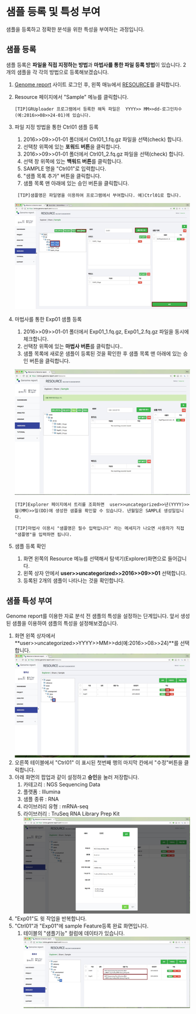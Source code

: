 # 샘플 등록 및 특성 부여

샘플을 등록하고 정확한 분석을 위한 특성을 부여하는 과정입니다.


## 샘플 등록

샘플 등록은 **파일을 직접 지정하는 방법**과 **마법사를 통한 파일 등록 방법**이 있습니다. 2개의 샘플을 각 각의 방법으로 등록해보겠습니다.


1. <a href="https://omics.genome-report.com/member" target="_blank">Genome report</a> 사이트 로그인 후, 왼쪽 매뉴에서 <a href="https://omics.genome-report.com/resource" target="_blank">RESOURCE</a>를 클릭합니다.
2. Resource 페이지에서 "Sample" 메뉴를 클릭합니다.
     ````
     [TIP]GRUploader 프로그램에서 등록한 해독 파일은  YYYY>> MM>>dd-로그인차수 (예:2016>>08>>24-01)에 있습니다.
     ````
3. 파일 지정 방법을 통한 Ctrl01 샘플 등록
    1. 2016>>09>>01-01 폴더에서 Ctrl01_1.fq.gz 파일을 선택(check) 합니다.
    1. 선택창 위쪽에 있는 **포워드 버튼**을 클릭합니다.
    1. 2016>>09>>01-01 폴더에서 Ctrl01_2.fq.gz 파일을 선택(check) 합니다.
    1. 선택 창 위쪽에 있는 **백워드 버튼**를 클릭합니다.
    1. SAMPLE 명을  "Ctrl01"로 입력합니다.
    1. "샘플 목록 추가" 버튼을 클릭합니다.
    1. 샘플 목록 맨 아래에 있는 승인 버튼을 클릭합니다.

    ````
     [TIP]샘플명은 파일명을 이용하여 프로그램에서 부여합니다. 예)Ctrl01로 합니다.
    ````
   ![화면](https://github.com/genomereport/gimanual/raw/master/docs/images/sample_screen_1.jpg)


4. 마법사를 통한 Exp01 샘플 등록
     1. 2016>>09>>01-01 폴더에서 Exp01_1.fq.gz, Exp01_2.fq.gz 파일을 동시에 체크합니다.
     1. 선택창 위쪽에 있는 **마법사 버튼**를 클릭합니다..
     1. 샘플 목록에 새로운 샘플이 등록된 것을 확인한 후 샘플 목록 맨 아래에 있는 승인 버튼을 클릭합니다.

      ![화면](https://github.com/genomereport/gimanual/raw/master/docs/images/sample_wizard.jpg)

      ````
     [TIP]Explorer 페이지에서 트리를 조회하면  user>>uncategorized>>년(YYYY)>>월(MM)>>일(DD)에 생성한 샘플을 확인할 수 있습니다. 년월일은 SAMPLE 생성일입니다.
      ````
      ````
     [TIP]마법사 이용시 "샘플명은 필수 입력입니다" 라는 메세지가 나오면 사용자가 직접 "샘플명"을 입력하면 됩니다.
      ````

5. 샘플 등록 확인
    1. 화면 왼쪽의 Resource 메뉴를 선택해서 탐색기(Explorer)화면으로 들어갑니다.
    1. 왼쪽 상자 안에서 **user>>uncategorized>>2016>>09>>01**  선택합니다. 
    1. 등록된 2개의 샘플이 나타나는 것을 확인합니다.


## 샘플 특성 부여

Genome report를 이용한 자료 분석 전 샘플의 특성을 설정하는 단계입니다. 앞서 생성된 샘플을 이용하여
샘플의 특성을 설정해보겠습니다.


1. 화면 왼쪽 상자에서  **user>>uncategorized>>YYYY>>MM>>dd(예:2016>>08>>24)**를 선택합니다.
![화면](https://github.com/genomereport/gimanual/raw/master/docs/images/sample_feature_screen1.jpg)
2. 오른쪽 테이블에서 "Ctrl01" 이 표시된 첫번째 행의 마지막 칸에서 "수정"버튼을 클릭합니다.
3. 아래 화면의 팝업과 같이 설정하고 **승인**을 눌러 저장합니다.
    1. 카테고리 : NGS Sequencing Data
    1. 플랫폼 : Illumina
    1. 샘플 종류 : RNA
    1. 라이브러리 유형 : mRNA-seq
    1. 라이브러리 : TruSeq RNA Library Prep Kit
 ![화면](https://github.com/genomereport/gimanual/raw/master/docs/images/sample_feature_screen2.jpg)
4. "Exp01"도 윗 작업을 반복합니다.
5. "Ctrl01"과 "Exp01"에 sample Feature등록 완료 화면입니다.
   1. 테이블의  "샘플기능" 컬럼에 데이타가 있습니다.
 ![화면](https://github.com/genomereport/gimanual/raw/master/docs/images/sample_feature_screen3.jpg)



